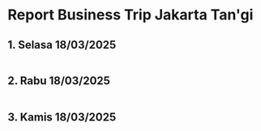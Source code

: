# Report Business Trip Jakarta Tan'gi

## 1. Selasa 18/03/2025
```

```
## 2. Rabu 18/03/2025
```

```
## 3. Kamis 18/03/2025
```

```